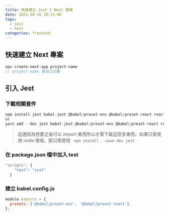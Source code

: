 ```yaml
---
title: 快速建立 Jest X Next 環境
date: 2021-08-16 20:11:06
tags:
  - jest
  - next
categories: frontend
---
```


## 快速建立 Next 專案

```js
npx create-next-app project-name
// project-name 需自己定義
```

## 引入 Jest

### 下載相關套件

```js
npm install jest babel-jest @babel/preset-env @babel/preset-react react-test-renderer -g
or
yarn add --dev jest babel-jest @babel/preset-env @babel/preset-react react-test-renderer
```

> 這邊因為想要之後可以 import 東西所以才需下載這麼多東西，如果只需使用 node 環境，那只需使用
> ` npm install --save-dev jest`

### 在 package.json 檔中加入 test

```js
"scripts": {
    "test": "jest"
  }
```

### 建立 babel.config.js

```js
module.exports = {
  presets: ['@babel/preset-env', '@babel/preset-react'],
};
```

